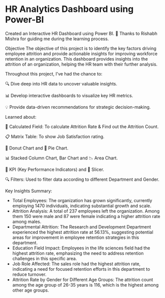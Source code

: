 # HR Analytics Dashboard using Power-BI
Created an Interactive HR Dashboard using Power BI.
🙏 Thanks to Rishabh Mishra for guiding me during the learning process.

Objective
The objective of this project is to identify the key factors driving employee attrition and provide actionable insights for improving workforce retention in an organization. This dashboard provides insights into the attrition of an organization, helping the HR team with their further analysis.

Throughout this project, I've had the chance to:

🔍 Dive deep into HR data to uncover valuable insights.

📊 Develop interactive dashboards to visualize key HR metrics.

💡 Provide data-driven recommendations for strategic decision-making.

Learned about:

🧮 Calculated Field: To calculate Attrition Rate & Find out the Attrition Count.

📋 Matrix Table: To show Job Satisfaction rating.

🍩 Donut Chart and 🥧 Pie Chart.

📊 Stacked Column Chart, Bar Chart and 📉 Area Chart.

🎯 KPI (Key Performance Indicators) and 🔀 Slicer.

🔍 Filters: Used to filter data according to different Department and Gender.

Key Insights Summary:
- Total Employees: The organization has grown significantly, currently employing 1470 individuals, indicating substantial growth and scale.
- Attrition Analysis: A total of 237 employees left the organization. Among them 150 were male and 87 were female indicating a higher attrition rate among males.
- Departmental Attrition: The Research and Development Department experienced the highest attrition rate at 56.13%, suggesting potential areas for improvement in employee retention 
  strategies in this department.
- Education Field Impact: Employees in the life sciences field had the highest attrition rate, emphasizing the need to address retention challenges in this specific area.
- Job Role Affected: The sales role had the highest attrition rate, indicating a need for focused retention efforts in this department to reduce turnover.
- Attrition Rate by Gender for Different Age Groups: The attrition count among the age group of 26-35 years is 116, which is the highest among other age groups.


